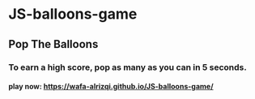 # JS-balloons-game
## Pop The Balloons
### To earn a high score, pop as many as you can in 5 seconds.
#### play now:  https://wafa-alrizqi.github.io/JS-balloons-game/

